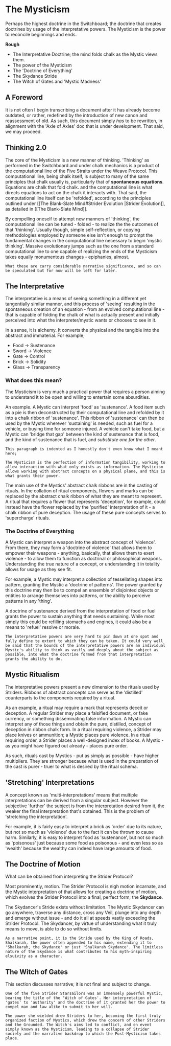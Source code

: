 # The Mysticism
Perhaps the highest doctrine in the Switchboard; the doctrine that creates doctrines by usage of the interpretative powers. The Mysticism is the power to reconcile beginnings and ends.

**Rough**
- The Interpretative Doctrine; the mind folds chalk as the Mystic views them.
- The power of the Mysticism
- The 'Doctrine of Everything'
- The Skydance Stride
- The Witch of Gates and 'Mystic Madness'

## A Foreword
It is not often I begin transcribing a document after it has already become outdated, or rather, redefined by the introduction of new canon and reassessment of old. As such, this document simply *has* to be rewritten, in alignment with the 'Axle of Axles' doc that is under development. That said, we may proceed.

## Thinking 2.0
The core of the Mysticism is a new manner of thinking. 'Thinking' as performed in the Switchboard and under chalk mechanics is a product of the computational line of the Five Straits under the Weave Protocol. This computational line, being chalk itself, is subject to many of the same principles that chalk usually is, particularly that of **spontaneous equations**. Equations are chalk that fold chalk. and the computational line is what directs equations to act on the chalk it interacts with. That said, the computational line itself can be 'refolded', according to the principles outlined under [[The Blank-Slate Mind#Strider Evolution |Strider Evolution]], as detailed in [[The Blank-Slate Mind]].

By compelling oneself to attempt new manners of 'thinking', the computational line can be tuned - folded - to realize the the outcomes of that 'thinking'. Usually though, simple self-reflection, or copying methodologies employed by someone else isn't enough to prompt the fundamental changes in the computational line necessary to begin 'mystic thinking'. Massive evolutionary jumps such as the one from a standard computational line to one capable of realizing the ends of the Mysticism takes equally monumentous changes - epiphanies, almost.

	What these are carry considerable narrative significance, and so can be speculated but for now will be left for later.

## The Interpretative
The interpretative is a means of seeing something in a different yet tangentially similar manner, and this process of 'seeing' resulting in the spontaneous creation of an equation - from an evolved computational line - that is capable of folding the chalk of what is actually present and initially perceived into what the interpreter/mystic wants or chooses to see in it.

In a sense, it is alchemy. It converts the physical and the tangible into the abstract and immaterial. For example;

- Food -> Sustenance
- Sword -> Violence
- Gate -> Control
- Brick -> Solidity
- Glass -> Transparency

### What does this mean?
The Mysticism is very much a practical power that requires a person aiming to understand it to be open and willing to entertain some absurdities. 

An example. A Mystic can interpret 'food' as 'sustenance'. A food item such as a pie is then deconstructed by their computational line and refolded by it into a chalk ribbon of 'sustenance'. This ribbon of 'sustenance' can then be used by the Mystic wherever 'sustaining' is needed, such as fuel for a vehicle, or buying time for someone injured. A vehicle can't take food, but a Mystic can 'bridge that gap' between the kind of sustenance that is food, and the kind of sustenance that is fuel, and *substitute one for the other*.

	This paragraph is indented as I honestly don't even know what I meant here;
	
	The Mysticism is the perfection of information tangibility, working to allow interaction with what only exists as information. The Mysticism allows working with abstract concepts on a physical plane, and this is what grants their power.

The main use of the Mystics' abstract chalk ribbons are in the casting of rituals. In the collation of ritual components, flowers and marks can be replaced by the abstract chalk ribbon of what they are meant to represent. A ritual that requires a flower that represents 'deception', for example, could instead have the flower replaced by the 'purified' interpretation of it - a chalk ribbon of pure deception. The usage of these pure concepts serves to 'supercharge' rituals.

### The Doctrine of Everything
A Mystic can interpret a weapon into the abstract concept of 'violence'. From there, they may form a 'doctrine of violence' that allows them to empower their weapons - anything, basically, that allows them to exert violence - to allow them to function as doctrinal or philosophical weapons. Understanding the true nature of a concept, or understanding it in totality allows for usage as they see fit.

For example, a Mystic may interpret a collection of tessellating shapes into pattern, granting the Mystic a 'doctrine of patterns'. The power granted by this doctrine may then be to compel an ensemble of disjointed objects or entities to arrange themselves into patterns, or the ability to perceive patterns in any 'thing'.

A doctrine of sustenance derived from the interpretation of food or fuel grants the power to sustain anything that needs sustaining. While most simply this could be refilling stomachs and engines, it could also be a means to 'refuel' resolve or morale.

	The interpretative powers are very hard to pin down at one spot and fully define te extent to which they can be taken. It could very well be said that the bounds of the interpretative powers are an individual Mystic's ability to think as vastly and deeply about the subject as possible, into what the doctrine formed from that interpretation grants the ability to do.

## Mystic Ritualism
The interpretative powers present a new dimension to the rituals used by Striders. Ribbons of abstract concepts can serve as the 'distilled' counterparts to the components required by a ritual.

As an example, a ritual may require a mark that represents deceit or deception. A regular Strider may place a falsified document, or fake currency, or something disseminating false information. A Mystic can interpret any of those things and obtain the pure, distilled, concept of deception in ribbon chalk form. In a ritual requiring violence, a Strider may place knives or ammunition; a Mystic places pure violence. In a ritual requiring order, a Strider places a well-designed index of books. A Mystic - as you might have figured out already - places pure order.

As such, rituals cast by Mystics - put as simply as possible - have higher multipliers. They are stronger because what is used in the preparation of the cast is purer - truer to what is desired by the ritual schema. 

## 'Stretching' Interpretations
A concept known as 'multi-interpretations' means that multiple interpretations can be derived from a singular subject. However the subjective 'further' the subject is from the interpretation desired from it, the weaker the final interpretation that's obtained. This is the problem of 'stretching the interpretation'. 

For example, it is fairly easy to interpret a brick as 'order' due to its nature, but not so much as 'violence' due to the fact it can be thrown to cause harm. Similarly, it is easy to interpret food as 'sustenance', but not so much as 'poisonous' just because some food as poisonous - and even less so as 'wealth' because the wealthy can indeed have large amounts of food.

## The Doctrine of Motion
What can be obtained from interpreting the Strider Protocol?

Most prominently, motion. The Strider Protocol is nigh motion incarnate, and the Mystic interpretation of that allows for creating a doctrine of motion, which evolves the Strider Protocol into a final, perfect form; the **Skydance**.

The Skydancer's Stride exists without limitation. The Mystic Skydancer can go anywhere, traverse any distance, cross any Veil, plunge into any depth and emerge without issue - and do it all at speeds vastly exceeding the Strider Protocol. The Skydancer, by virtue of understanding what it truly means to move, is able to do so without limits.

	As a narrative point, it is the Stride used by the King of Roads, Shalkarah, the power often appended to his name, extending it to 'Shalkarah, the Skydance' or just 'Shalkarah Skydance'. The limitless nature of the Skydance is what contributes to his myth-inspiring elsuivity as a character.

## The Witch of Gates
This section discusses narrative; it is not final and subject to change.

	One of the five Strider Starsailors was an immensely powerful Mystic, bearing the title of the 'Witch of Gates'. Her interpretation of 'gates' to 'authority' and the doctrine of it granted her the power to compel man and law alike to submit to her will.
	
	The power she wielded drew Striders to her, becoming the first truly organized faction of Mystics, which drew the concern of other Striders and the Grounded. The Witch's aims led to conflict, and en event simply known as the Mysticism, leading to a collapse of Strider society and the narrative backdrop to which the Post-Mysticism takes place.
